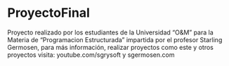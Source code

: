 # ProyectoFinal
Proyecto realizado por los estudiantes de la Universidad “O&M” para la Materia de “Programacion Estructurada” impartida por el profesor Starling Germosen, para más información, realizar proyectos como este y otros proyectos visita: youtube.com/sgrysoft y sgermosen.com 
